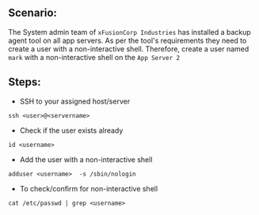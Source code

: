 ## Scenario:
The System admin team of `xFusionCorp Industries` has installed a backup agent tool on all app servers. As per the tool's requirements they need to create a user with a non-interactive shell.
Therefore, create a user named `mark` with a non-interactive shell on the `App Server 2`

## Steps:
* SSH to your assigned host/server
```
ssh <user>@<servername>
```
* Check if the user exists already
```
id <username>
```
* Add the user with a non-interactive shell
```
adduser <username>  -s /sbin/nologin
```
* To check/confirm for non-interactive shell
```
cat /etc/passwd | grep <username>
```